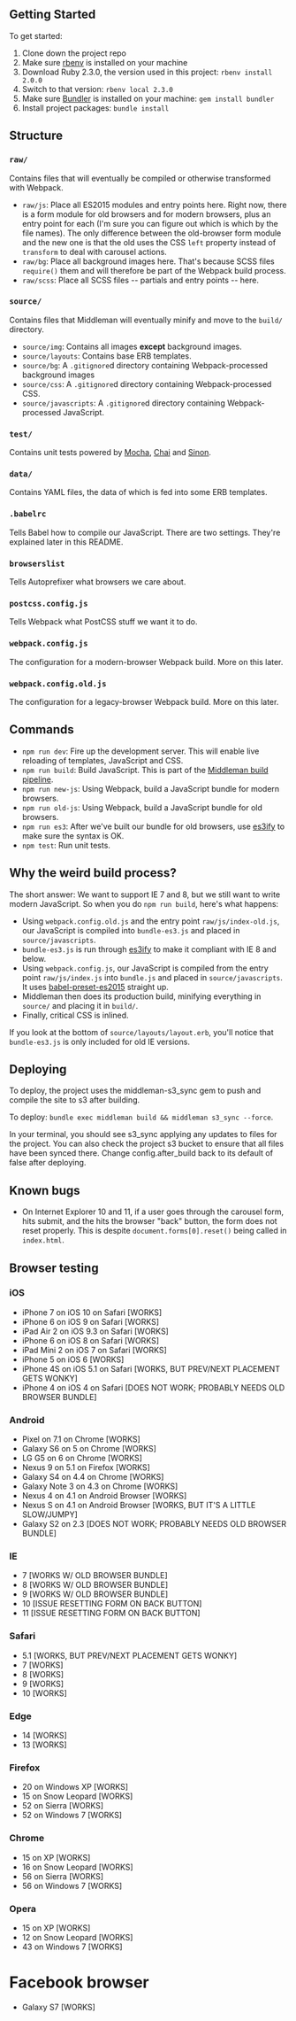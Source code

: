 ## Getting Started
To get started:
1. Clone down the project repo
2. Make sure [rbenv](https://github.com/sstephenson/rbenv) is installed on your machine
3. Download Ruby 2.3.0, the version used in this project: `rbenv install 2.0.0`
4. Switch to that version: `rbenv local 2.3.0`
5. Make sure [Bundler](http://bundler.io/) is installed on your machine: `gem install bundler`
6. Install project packages: `bundle install`


## Structure
### `raw/`
Contains files that will eventually be compiled or otherwise transformed with Webpack.

+ `raw/js`: Place all ES2015 modules and entry points here. Right now, there is a form module for old browsers and for modern browsers, plus an entry point for each (I'm sure you can figure out which is which by the file names). The only difference between the old-browser form module and the new one is that the old uses the CSS `left` property instead of `transform` to deal with carousel actions.
+ `raw/bg`: Place all background images here. That's because SCSS files `require()` them and will therefore be part of the Webpack build process.
+ `raw/scss`: Place all SCSS files -- partials and entry points -- here.

### `source/`
Contains files that Middleman will eventually minify and move to the `build/` directory.

+ `source/img`: Contains all images **except** background images.
+ `source/layouts`: Contains base ERB templates.
+ `source/bg`: A `.gitignore`d directory containing Webpack-processed background images
+ `source/css`: A `.gitignore`d directory containing Webpack-processed CSS.
+ `source/javascripts`: A `.gitignore`d directory containing Webpack-processed JavaScript.

### `test/`
Contains unit tests powered by [Mocha](https://mochajs.org/), [Chai](http://chaijs.com/) and [Sinon](http://sinonjs.org/).

### `data/`
Contains YAML files, the data of which is fed into some ERB templates.

### `.babelrc`
Tells Babel how to compile our JavaScript. There are two settings. They're explained later in this README.

### `browserslist`
Tells Autoprefixer what browsers we care about.

### `postcss.config.js`
Tells Webpack what PostCSS stuff we want it to do.

### `webpack.config.js`
The configuration for a modern-browser Webpack build. More on this later.

### `webpack.config.old.js`
The configuration for a legacy-browser Webpack build. More on this later.


## Commands
+ `npm run dev`: Fire up the development server. This will enable live reloading of templates, JavaScript and CSS.
+ `npm run build`: Build JavaScript. This is part of the [Middleman build pipeline](https://middlemanapp.com/advanced/external-pipeline/).
+ `npm run new-js`: Using Webpack, build a JavaScript bundle for modern browsers.
+ `npm run old-js`: Using Webpack, build a JavaScript bundle for old browsers.
+ `npm run es3`: After we've built our bundle for old browsers, use [es3ify](https://www.npmjs.com/package/es3ify) to make sure the syntax is OK.
+ `npm test`: Run unit tests.


## Why the weird build process?
The short answer: We want to support IE 7 and 8, but we still want to write modern JavaScript. So when you do `npm run build`, here's what happens:

+ Using `webpack.config.old.js` and the entry point `raw/js/index-old.js`, our JavaScript is compiled into `bundle-es3.js` and placed in `source/javascripts`.
+ `bundle-es3.js` is run through [es3ify](https://www.npmjs.com/package/es3ify) to make it compliant with IE 8 and below.
+ Using `webpack.config.js`, our JavaScript is compiled from the entry point `raw/js/index.js` into `bundle.js` and placed in `source/javascripts`. It uses [babel-preset-es2015](http://babeljs.io/docs/plugins/preset-es2015/) straight up.
+ Middleman then does its production build, minifying everything in `source/` and placing it in `build/`.
+ Finally, critical CSS is inlined.

If you look at the bottom of `source/layouts/layout.erb`, you'll notice that `bundle-es3.js` is only included for old IE versions.


## Deploying
To deploy, the project uses the middleman-s3_sync gem to push and compile the site to s3 after building.

To deploy: `bundle exec middleman build && middleman s3_sync --force`.

In your terminal, you should see s3_sync applying any updates to files for the project. You can also check the project s3 bucket to ensure that all files have been synced there. Change config.after_build back to its default of false after deploying.

## Known bugs
+ On Internet Explorer 10 and 11, if a user goes through the carousel form, hits submit, and the hits the browser "back" button, the form does not reset properly. This is despite `document.forms[0].reset()` being called in `index.html`.


## Browser testing

### iOS
+ iPhone 7 on iOS 10 on Safari [WORKS]
+ iPhone 6 on iOS 9 on Safari [WORKS]
+ iPad Air 2 on iOS 9.3 on Safari [WORKS]
+ iPhone 6 on iOS 8 on Safari [WORKS]
+ iPad Mini 2 on iOS 7 on Safari [WORKS]
+ iPhone 5 on iOS 6 [WORKS]
+ iPhone 4S on iOS 5.1 on Safari [WORKS, BUT PREV/NEXT PLACEMENT GETS WONKY]
+ iPhone 4 on iOS 4 on Safari [DOES NOT WORK; PROBABLY NEEDS OLD BROWSER BUNDLE]

### Android
+ Pixel on 7.1 on Chrome [WORKS]
+ Galaxy S6 on 5 on Chrome [WORKS]
+ LG G5 on 6 on Chrome [WORKS]
+ Nexus 9 on 5.1 on Firefox [WORKS]
+ Galaxy S4 on 4.4 on Chrome [WORKS]
+ Galaxy Note 3 on 4.3 on Chrome [WORKS]
+ Nexus 4 on 4.1 on Android Browser [WORKS]
+ Nexus S on 4.1 on Android Browser [WORKS, BUT IT'S A LITTLE SLOW/JUMPY]
+ Galaxy S2 on 2.3 [DOES NOT WORK; PROBABLY NEEDS OLD BROWSER BUNDLE]

### IE
+ 7 [WORKS W/ OLD BROWSER BUNDLE]
+ 8 [WORKS W/ OLD BROWSER BUNDLE]
+ 9 [WORKS W/ OLD BROWSER BUNDLE]
+ 10 [ISSUE RESETTING FORM ON BACK BUTTON]
+ 11 [ISSUE RESETTING FORM ON BACK BUTTON]

### Safari
+ 5.1 [WORKS, BUT PREV/NEXT PLACEMENT GETS WONKY]
+ 7 [WORKS]
+ 8 [WORKS]
+ 9 [WORKS]
+ 10 [WORKS]

### Edge
+ 14 [WORKS]
+ 13 [WORKS]

### Firefox
+ 20 on Windows XP [WORKS]
+ 15 on Snow Leopard [WORKS]
+ 52 on Sierra [WORKS]
+ 52 on Windows 7 [WORKS]

### Chrome
+ 15 on XP [WORKS]
+ 16 on Snow Leopard [WORKS]
+ 56 on Sierra [WORKS]
+ 56 on Windows 7 [WORKS]

### Opera
+ 15 on XP [WORKS]
+ 12 on Snow Leopard [WORKS]
+ 43 on Windows 7 [WORKS]

# Facebook browser
+ Galaxy S7 [WORKS]
